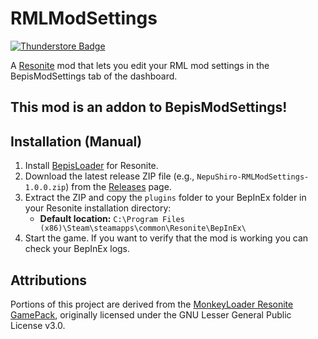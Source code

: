 # RMLModSettings
[![Thunderstore Badge](https://modding.resonite.net/assets/available-on-thunderstore.svg)](https://thunderstore.io/c/resonite/)

A [Resonite](https://resonite.com/) mod that lets you edit your RML mod settings in the BepisModSettings tab of the dashboard.

## This mod is an addon to BepisModSettings!

## Installation (Manual)
1. Install [BepisLoader](https://github.com/ResoniteModding/BepisLoader) for Resonite.
2. Download the latest release ZIP file (e.g., `NepuShiro-RMLModSettings-1.0.0.zip`) from the [Releases](https://github.com/NepuShiro/RMLModSettings/releases) page.
3. Extract the ZIP and copy the `plugins` folder to your BepInEx folder in your Resonite installation directory:
   - **Default location:** `C:\Program Files (x86)\Steam\steamapps\common\Resonite\BepInEx\`
4. Start the game. If you want to verify that the mod is working you can check your BepInEx logs.

## Attributions
Portions of this project are derived from the [MonkeyLoader Resonite GamePack](https://github.com/ResoniteModdingGroup/MonkeyLoader.GamePacks.Resonite), originally licensed under the GNU Lesser General Public License v3.0.
